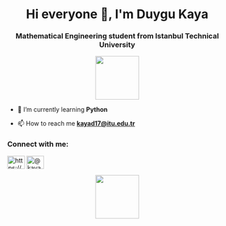 <h1 align="center">Hi everyone 👋, I'm Duygu Kaya</h1>
<h3 align="center">Mathematical Engineering student from Istanbul Technical University</h3>

<div id="header" align="center">
  <img src="https://media.giphy.com/media/M9gbBd9nbDrOTu1Mqx/giphy.gif" width="100"/>
</div>

- 🌱 I’m currently learning **Python**

- 📫 How to reach me **kayad17@itu.edu.tr**

<h3 align="left">Connect with me:</h3>
<p align="left">
<a href="https://linkedin.com/in/https://www.linkedin.com/in/duygu-kaya-b919741a2/" target="blank"><img align="center" src="https://raw.githubusercontent.com/rahuldkjain/github-profile-readme-generator/master/src/images/icons/Social/linked-in-alt.svg" alt="https://www.linkedin.com/in/duygu-kaya-b919741a2/" height="30" width="40" /></a>
<a href="https://medium.com/@kayad17" target="blank"><img align="center" src="https://raw.githubusercontent.com/rahuldkjain/github-profile-readme-generator/master/src/images/icons/Social/medium.svg" alt="@kayad17" height="30" width="40" /></a>
</p>

<div id="header" align="center">
<img src="https://giphy.com/gifs/internet-jim-carrey-working-bAplZhiLAsNnG" class="giphy-embed" width="100"/>
</div> 
